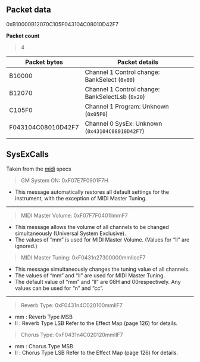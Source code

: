 ## Packet data

0xB10000B12070C105F043104C08010D42F7

**Packet count**

> 4

| Packet bytes       | Packet details                                   |
| ------------------ | ------------------------------------------------ |
| B10000             | Channel 1 Control change: BankSelect (`0x00`)    |
| B12070             | Channel 1 Control change: BankSelectLsb (`0x20`) |
| C105F0             | Channel 1 Program: Unknown (`0x05F0`)            |
| F043104C08010D42F7 | Channel 0 SysEx: Unknown (`0x43104C08010D42F7`)  |
|                    |                                                  |

## SysExCalls

Taken from the [midi](https://usa.yamaha.com/files/download/other_assets/8/314458/npv80_60_en_mr_v010a.pdf) specs

> GM System ON: 0xF07E7F0901F7H

-   This message automatically restores all default settings for the
    instrument, with the exception of MIDI Master Tuning.

---

> MIDI Master Volume: 0xF07F7F0401llmmF7

-   This message allows the volume of all channels to be changed
    simultaneously (Universal System Exclusive).
-   The values of “mm” is used for MIDI Master Volume. (Values for
    “ll” are ignored.)

> MIDI Master Tuning: 0xF0431n27300000mmllccF7

-   This message simultaneously changes the tuning value of all channels.
-   The values of “mm” and “ll” are used for MIDI Master Tuning.
-   The default value of “mm” and “ll” are 08H and 00respectively.
    Any values can be used for “n” and “cc”.

---

> Reverb Type: 0xF0431n4C020100mmllF7

-   mm : Reverb Type MSB
-   ll : Reverb Type LSB Refer to the Effect Map (page 126) for details.

> Chorus Type: 0xF0431n4C020120mmllF7

-   mm : Chorus Type MSB
-   ll : Chorus Type LSB Refer to the Effect Map (page 126) for details.
